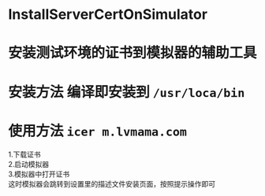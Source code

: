 # InstallServerCertOnSimulator
# 安装测试环境的证书到模拟器的辅助工具
# 安装方法 编译即安装到 `/usr/loca/bin`
# 使用方法 `icer m.lvmama.com`
 1.下载证书  
 2.启动模拟器  
 3.模拟器中打开证书  
 这时模拟器会跳转到设置里的描述文件安装页面，按照提示操作即可  